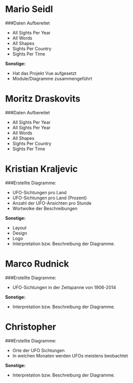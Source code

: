 # Mario Seidl
###Daten Aufbereitet
* All Sights Per Year
* All Words
* All Shapes
* Sights Per Country
* Sights Per Time

**Sonstige:**
* Hat das Projekt Vue aufgesetzt
* Module/Diagramme zusammengeführt

# Moritz Draskovits
###Daten Aufbereitet
* All Sights Per Year
* All Sights Per Year
* All Words
* All Shapes
* Sights Per Country
* Sights Per Time

# Kristian Kraljevic
###Erstellte Diagramme:
* UFO-Sichtungen pro Land
* UFO-Sichtungen pro Land (Prozent)
* Anzahl der UFO-Ansichten pro Stunde
* Wortwolke der Beschreibungen

**Sonstige:**
* Layout
* Design
* Logo
* Interpretation bzw. Beschreibung der Diagramme.

# Marco Rudnick
###Erstellte Diagramme:
* UFO-Sichtungen in der Zeitspanne von 1906-2014

**Sonstige:**
* Interpretation bzw. Beschreibung der Diagramme.

# Christopher
###Erstellte Diagramme:
* Orte der UFO Sichtungen
* In welchen Monaten werden UFOs meistens beobachtet

**Sonstige:**
* Interpretation bzw. Beschreibung der Diagramme.